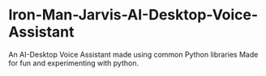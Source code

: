 # Iron-Man-Jarvis-AI-Desktop-Voice-Assistant
An AI-Desktop Voice Assistant made using common Python libraries 
Made for fun and experimenting with python.
